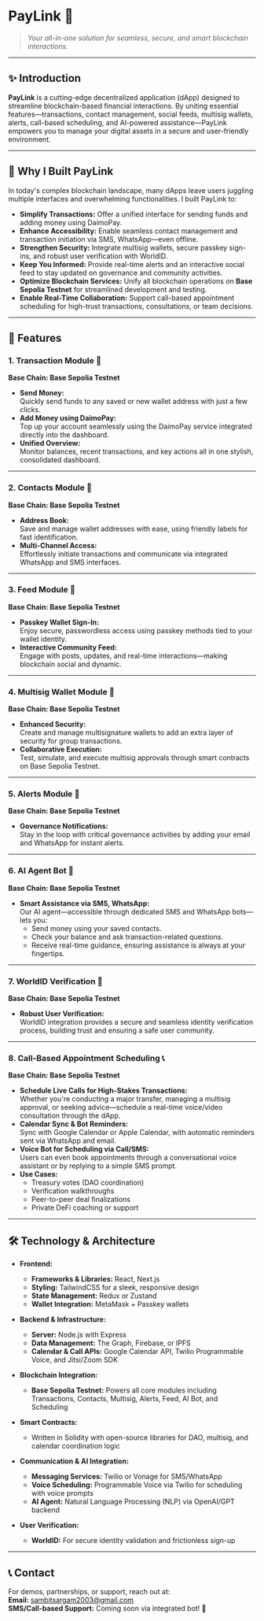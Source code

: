 

# PayLink 🚀  
> *Your all-in-one solution for seamless, secure, and smart blockchain interactions.*

---

## ✨ Introduction

**PayLink** is a cutting-edge decentralized application (dApp) designed to streamline blockchain-based financial interactions. By uniting essential features—transactions, contact management, social feeds, multisig wallets, alerts, call-based scheduling, and AI-powered assistance—PayLink empowers you to manage your digital assets in a secure and user-friendly environment.

---

## 🎯 Why I Built PayLink

In today's complex blockchain landscape, many dApps leave users juggling multiple interfaces and overwhelming functionalities. I built PayLink to:

- **Simplify Transactions:** Offer a unified interface for sending funds and adding money using DaimoPay.
- **Enhance Accessibility:** Enable seamless contact management and transaction initiation via SMS, WhatsApp—even offline.
- **Strengthen Security:** Integrate multisig wallets, secure passkey sign-ins, and robust user verification with WorldID.
- **Keep You Informed:** Provide real-time alerts and an interactive social feed to stay updated on governance and community activities.
- **Optimize Blockchain Services:** Unify all blockchain operations on **Base Sepolia Testnet** for streamlined development and testing.
- **Enable Real-Time Collaboration:** Support call-based appointment scheduling for high-trust transactions, consultations, or team decisions.

---

## 💼 Features

### 1. Transaction Module 💸  
**Base Chain: Base Sepolia Testnet**  
- **Send Money:**  
  Quickly send funds to any saved or new wallet address with just a few clicks.
- **Add Money using DaimoPay:**  
  Top up your account seamlessly using the DaimoPay service integrated directly into the dashboard.
- **Unified Overview:**  
  Monitor balances, recent transactions, and key actions all in one stylish, consolidated dashboard.

---

### 2. Contacts Module 📇  
**Base Chain: Base Sepolia Testnet**  
- **Address Book:**  
  Save and manage wallet addresses with ease, using friendly labels for fast identification.
- **Multi-Channel Access:**  
  Effortlessly initiate transactions and communicate via integrated WhatsApp and SMS interfaces.

---

### 3. Feed Module 📣  
**Base Chain: Base Sepolia Testnet**  
- **Passkey Wallet Sign-In:**  
  Enjoy secure, passwordless access using passkey methods tied to your wallet identity.
- **Interactive Community Feed:**  
  Engage with posts, updates, and real-time interactions—making blockchain social and dynamic.

---

### 4. Multisig Wallet Module 🔐  
**Base Chain: Base Sepolia Testnet**  
- **Enhanced Security:**  
  Create and manage multisignature wallets to add an extra layer of security for group transactions.
- **Collaborative Execution:**  
  Test, simulate, and execute multisig approvals through smart contracts on Base Sepolia Testnet.

---

### 5. Alerts Module 🔔  
**Base Chain: Base Sepolia Testnet**  
- **Governance Notifications:**  
  Stay in the loop with critical governance activities by adding your email and WhatsApp for instant alerts.

---

### 6. AI Agent Bot 🤖  
**Base Chain: Base Sepolia Testnet**  
- **Smart Assistance via SMS, WhatsApp:**  
  Our AI agent—accessible through dedicated SMS and WhatsApp bots—lets you:
  - Send money using your saved contacts.
  - Check your balance and ask transaction-related questions.
  - Receive real-time guidance, ensuring assistance is always at your fingertips.

---

### 7. WorldID Verification 🔑  
**Base Chain: Base Sepolia Testnet**  
- **Robust User Verification:**  
  WorldID integration provides a secure and seamless identity verification process, building trust and ensuring a safe user community.

---

### 8. **Call-Based Appointment Scheduling** 📞  
**Base Chain: Base Sepolia Testnet**  
- **Schedule Live Calls for High-Stakes Transactions:**  
  Whether you're conducting a major transfer, managing a multisig approval, or seeking advice—schedule a real-time voice/video consultation through the dApp.
- **Calendar Sync & Bot Reminders:**  
  Sync with Google Calendar or Apple Calendar, with automatic reminders sent via WhatsApp and email.
- **Voice Bot for Scheduling via Call/SMS:**  
  Users can even book appointments through a conversational voice assistant or by replying to a simple SMS prompt.
- **Use Cases:**  
  - Treasury votes (DAO coordination)  
  - Verification walkthroughs  
  - Peer-to-peer deal finalizations  
  - Private DeFi coaching or support  

---

## 🛠️ Technology & Architecture

- **Frontend:**
  - **Frameworks & Libraries:** React, Next.js
  - **Styling:** TailwindCSS for a sleek, responsive design
  - **State Management:** Redux or Zustand
  - **Wallet Integration:** MetaMask + Passkey wallets

- **Backend & Infrastructure:**
  - **Server:** Node.js with Express
  - **Data Management:** The Graph, Firebase, or IPFS
  - **Calendar & Call APIs:** Google Calendar API, Twilio Programmable Voice, and Jitsi/Zoom SDK

- **Blockchain Integration:**
  - **Base Sepolia Testnet:** Powers all core modules including Transactions, Contacts, Multisig, Alerts, Feed, AI Bot, and Scheduling

- **Smart Contracts:**
  - Written in Solidity with open-source libraries for DAO, multisig, and calendar coordination logic

- **Communication & AI Integration:**
  - **Messaging Services:** Twilio or Vonage for SMS/WhatsApp  
  - **Voice Scheduling:** Programmable Voice via Twilio for scheduling with voice prompts  
  - **AI Agent:** Natural Language Processing (NLP) via OpenAI/GPT backend

- **User Verification:**
  - **WorldID:** For secure identity validation and frictionless sign-up

---

## 📞 Contact

For demos, partnerships, or support, reach out at:  
**Email:** sambitsargam2003@gmail.com  
**SMS/Call-based Support:** Coming soon via integrated bot! 🚀
